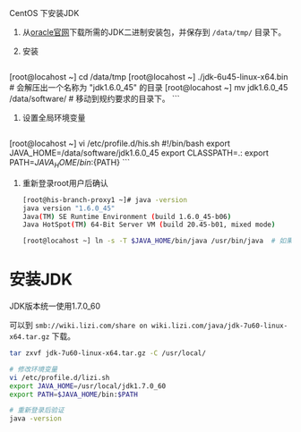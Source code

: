 CentOS 下安装JDK

1. 从[oracle官网](http://www.oracle.com/technetwork/java/javase/downloads/index.html)下载所需的JDK二进制安装包，并保存到 `/data/tmp/` 目录下。
1. 安装

    ```sh
[root@locahost ~] cd /data/tmp
[root@locahost ~] ./jdk-6u45-linux-x64.bin                      # 会解压出一个名称为 "jdk1.6.0_45" 的目录
[root@locahost ~] mv jdk1.6.0_45 /data/software/           # 移动到规约要求的目录下。
    ``` 
1. 设置全局环境变量

    ```sh
[root@locahost ~] vi /etc/profile.d/his.sh
      #!/bin/bash
      export JAVA_HOME=/data/software/jdk1.6.0_45
      export CLASSPATH=.:
      export PATH=${JAVA_HOME}/bin:${PATH}
    ``` 
1. 重新登录root用户后确认

    ```sh
    [root@his-branch-proxy1 ~]# java -version
    java version "1.6.0_45"
    Java(TM) SE Runtime Environment (build 1.6.0_45-b06)
    Java HotSpot(TM) 64-Bit Server VM (build 20.45-b01, mixed mode)
    
    [root@locahost ~] ln -s -T $JAVA_HOME/bin/java /usr/bin/java  # 如果是用RPM的bin包安装的，则跳过此步骤。
    ``` 

# 安装JDK

JDK版本统一使用1.7.0_60

可以到 `smb://wiki.lizi.com/share on wiki.lizi.com/java/jdk-7u60-linux-x64.tar.gz` 下载。

```sh
tar zxvf jdk-7u60-linux-x64.tar.gz -C /usr/local/

# 修改环境变量
vi /etc/profile.d/lizi.sh
export JAVA_HOME=/usr/local/jdk1.7.0_60
export PATH=$JAVA_HOME/bin:$PATH

# 重新登录后验证
java -version
```

 